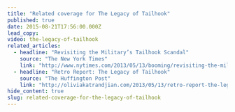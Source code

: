 ```yaml
---
title: "Related coverage for The Legacy of Tailhook"
published: true
date: 2015-08-21T17:56:00.000Z
lead_copy:
video: the-legacy-of-tailhook
related_articles:
  - headline: "Revisiting the Military’s Tailhook Scandal"
    source: "The New York Times"
    link: "http://www.nytimes.com/2013/05/13/booming/revisiting-the-militarys-tailhook-scandal-video.html?ref=booming"
  - headline: "Retro Report: The Legacy of Tailhook"
    source: "The Huffington Post"
    link: "http://oliviakatrandjian.com/2013/05/13/retro-report-the-legacy-of-tailhook/"
hide_content: true
slug: related-coverage-for-the-legacy-of-tailhook
---
```


